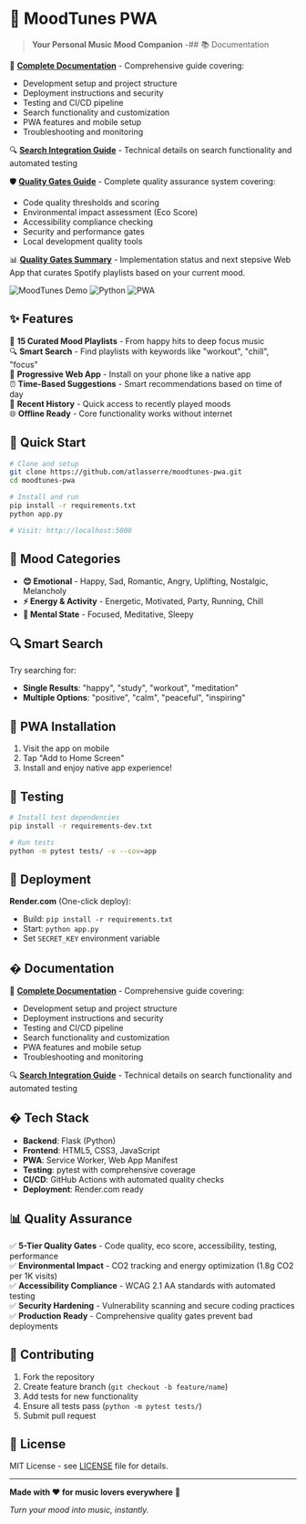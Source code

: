 # 🎵 MoodTunes PWA

> **Your Personal Music Mood Companion** -## 📚 Documentation

📖 **[Complete Documentation](docs/README.md)** - Comprehensive guide covering:
- Development setup and project structure
- Deployment instructions and security
- Testing and CI/CD pipeline  
- Search functionality and customization
- PWA features and mobile setup
- Troubleshooting and monitoring

🔍 **[Search Integration Guide](docs/SEARCH_CI_CD_INTEGRATION.md)** - Technical details on search functionality and automated testing

🛡️ **[Quality Gates Guide](docs/QUALITY_GATES_GUIDE.md)** - Complete quality assurance system covering:
- Code quality thresholds and scoring
- Environmental impact assessment (Eco Score)
- Accessibility compliance checking
- Security and performance gates
- Local development quality tools

📊 **[Quality Gates Summary](docs/QUALITY_GATES_SUMMARY.md)** - Implementation status and next stepsive Web App that curates Spotify playlists based on your current mood.

![MoodTunes Demo](https://img.shields.io/badge/Status-Production%20Ready-brightgreen) ![Python](https://img.shields.io/badge/Python-3.9+-blue) ![PWA](https://img.shields.io/badge/PWA-Ready-purple)

## ✨ Features

🎵 **15 Curated Mood Playlists** - From happy hits to deep focus music  
🔍 **Smart Search** - Find playlists with keywords like "workout", "chill", "focus"  
📱 **Progressive Web App** - Install on your phone like a native app  
⏰ **Time-Based Suggestions** - Smart recommendations based on time of day  
🎯 **Recent History** - Quick access to recently played moods  
🌐 **Offline Ready** - Core functionality works without internet  

## 🚀 Quick Start

```bash
# Clone and setup
git clone https://github.com/atlasserre/moodtunes-pwa.git
cd moodtunes-pwa

# Install and run
pip install -r requirements.txt
python app.py

# Visit: http://localhost:5000
```

## 🎯 Mood Categories

- **😊 Emotional** - Happy, Sad, Romantic, Angry, Uplifting, Nostalgic, Melancholy
- **⚡ Energy & Activity** - Energetic, Motivated, Party, Running, Chill  
- **🧠 Mental State** - Focused, Meditative, Sleepy

## 🔍 Smart Search

Try searching for:
- **Single Results**: "happy", "study", "workout", "meditation"  
- **Multiple Options**: "positive", "calm", "peaceful", "inspiring"

## 📱 PWA Installation

1. Visit the app on mobile
2. Tap "Add to Home Screen" 
3. Install and enjoy native app experience!

## 🧪 Testing

```bash
# Install test dependencies
pip install -r requirements-dev.txt

# Run tests
python -m pytest tests/ -v --cov=app
```

## 🚀 Deployment

**Render.com** (One-click deploy):
- Build: `pip install -r requirements.txt`
- Start: `python app.py`
- Set `SECRET_KEY` environment variable

## � Documentation

📖 **[Complete Documentation](docs/README.md)** - Comprehensive guide covering:
- Development setup and project structure
- Deployment instructions and security
- Testing and CI/CD pipeline  
- Search functionality and customization
- PWA features and mobile setup
- Troubleshooting and monitoring

🔍 **[Search Integration Guide](docs/SEARCH_CI_CD_INTEGRATION.md)** - Technical details on search functionality and automated testing

## � Tech Stack

- **Backend**: Flask (Python)
- **Frontend**: HTML5, CSS3, JavaScript  
- **PWA**: Service Worker, Web App Manifest
- **Testing**: pytest with comprehensive coverage
- **CI/CD**: GitHub Actions with automated quality checks
- **Deployment**: Render.com ready

## 📊 Quality Assurance

✅ **5-Tier Quality Gates** - Code quality, eco score, accessibility, testing, performance  
✅ **Environmental Impact** - CO2 tracking and energy optimization (1.8g CO2 per 1K visits)  
✅ **Accessibility Compliance** - WCAG 2.1 AA standards with automated testing  
✅ **Security Hardening** - Vulnerability scanning and secure coding practices  
✅ **Production Ready** - Comprehensive quality gates prevent bad deployments  

## 🤝 Contributing

1. Fork the repository
2. Create feature branch (`git checkout -b feature/name`)
3. Add tests for new functionality
4. Ensure all tests pass (`python -m pytest tests/`)
5. Submit pull request

## 📜 License

MIT License - see [LICENSE](LICENSE) file for details.

---

**Made with ❤️ for music lovers everywhere** 🎵

*Turn your mood into music, instantly.*